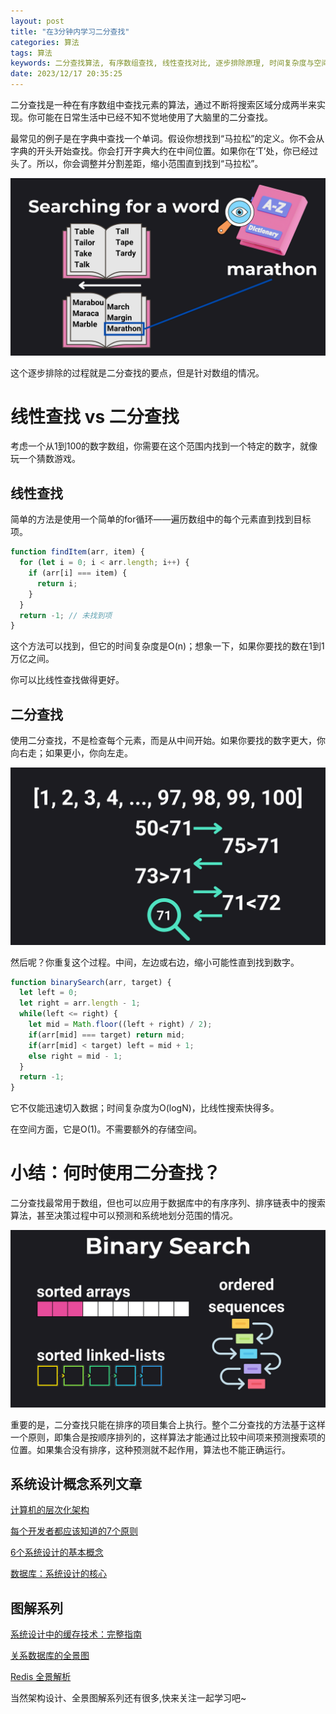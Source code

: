 ```yaml
---
layout: post
title: "在3分钟内学习二分查找"
categories: 算法
tags: 算法
keywords: 二分查找算法, 有序数组查找, 线性查找对比, 逐步排除原理, 时间复杂度与空间复杂度, 算法性能优化, 数据库中的有序序列, 排序链表搜索算法, 决策过程中的应用
date: 2023/12/17 20:35:25
---
```



二分查找是一种在有序数组中查找元素的算法，通过不断将搜索区域分成两半来实现。你可能在日常生活中已经不知不觉地使用了大脑里的二分查找。

最常见的例子是在字典中查找一个单词。假设你想找到“马拉松”的定义。你不会从字典的开头开始查找。你会打开字典大约在中间位置。如果你在‘T’处，你已经过头了。所以，你会调整并分割差距，缩小范围直到找到“马拉松”。

![1*eyscCE4qgTvv-yHMQzfpoQ.png](/uploads/1*eyscCE4qgTvv-yHMQzfpoQ.png)

这个逐步排除的过程就是二分查找的要点，但是针对数组的情况。

# 线性查找 vs 二分查找

考虑一个从1到100的数字数组，你需要在这个范围内找到一个特定的数字，就像玩一个猜数游戏。

## 线性查找

简单的方法是使用一个简单的for循环——遍历数组中的每个元素直到找到目标项。

```javascript
function findItem(arr, item) {
  for (let i = 0; i < arr.length; i++) {  
    if (arr[i] === item) {  
      return i;  
    }
  }
  return -1; // 未找到项
}
```

这个方法可以找到，但它的时间复杂度是O(n)；想象一下，如果你要找的数在1到1万亿之间。

你可以比线性查找做得更好。

<!--more-->

## 二分查找

使用二分查找，不是检查每个元素，而是从中间开始。如果你要找的数字更大，你向右走；如果更小，你向左走。

![1*hAOPpSt3hqukVmFdPrKefQ.png](/uploads/1*hAOPpSt3hqukVmFdPrKefQ.png)

然后呢？你重复这个过程。中间，左边或右边，缩小可能性直到找到数字。

```javascript
function binarySearch(arr, target) {
  let left = 0;
  let right = arr.length - 1;
  while(left <= right) {
    let mid = Math.floor((left + right) / 2);
    if(arr[mid] === target) return mid;
    if(arr[mid] < target) left = mid + 1;
    else right = mid - 1;
  }
  return -1;
}
```

它不仅能迅速切入数据；时间复杂度为O(logN)，比线性搜索快得多。

在空间方面，它是O(1)。不需要额外的存储空间。

# 小结：何时使用二分查找？

二分查找最常用于数组，但也可以应用于数据库中的有序序列、排序链表中的搜索算法，甚至决策过程中可以预测和系统地划分范围的情况。

![1*Rg-FcePvP1TUC1FN55UfcQ.png](/uploads/1*Rg-FcePvP1TUC1FN55UfcQ.png)

重要的是，二分查找只能在排序的项目集合上执行。整个二分查找的方法基于这样一个原则，即集合是按顺序排列的，这样算法才能通过比较中间项来预测搜索项的位置。如果集合没有排序，这种预测就不起作用，算法也不能正确运行。



## 系统设计概念系列文章

[计算机的层次化架构](http://mp.weixin.qq.com/s?__biz=MzU0NDMzMjY5Ng==&mid=2247488478&idx=1&sn=351b322c2089d8fd7124cf801e0a0524&chksm=fb7c9d29cc0b143facd8d62fb15812d6d28e22749e1183c48d6946dbd13d2e206cd9826bfb20&scene=21#wechat_redirect)

[每个开发者都应该知道的7个原则](http://mp.weixin.qq.com/s?__biz=MzU0NDMzMjY5Ng==&mid=2247488411&idx=1&sn=2520f364a171f0d747a855600c99cc4b&chksm=fb7c9d6ccc0b147a44627a8eef07b5772acbda406ce566afe306ed2b3c98f665e05c12b6ad36&scene=21#wechat_redirect)

[6个系统设计的基本概念](http://mp.weixin.qq.com/s?__biz=MzU0NDMzMjY5Ng==&mid=2247488409&idx=1&sn=a02b97d71d301be4200ab25e4ffad0bc&chksm=fb7c9d6ecc0b1478f85986554735e307e2c92d45236f241dec44a529e9c799c521d5448f9f9a&scene=21#wechat_redirect)

[数据库：系统设计的核心](http://mp.weixin.qq.com/s?__biz=MzU0NDMzMjY5Ng==&mid=2247488407&idx=1&sn=6072efba48ed2f9f1968594a1055a3f6&chksm=fb7c9d60cc0b14766e394d5c04f33d5b1c63987d6cf5b66732887e9ffedbbfc576e5a6617891&scene=21#wechat_redirect)


## 图解系列

[系统设计中的缓存技术：完整指南](http://mp.weixin.qq.com/s?__biz=MzU0NDMzMjY5Ng==&mid=2247488260&idx=1&sn=89701a38ab8af1c670b432b5e7bedf2d&chksm=fb7c9df3cc0b14e52a043999e59b5c1251c3183a61b8c9d35777f237d1478c07b7d01352346e&scene=21#wechat_redirect)

[关系数据库的全景图](http://mp.weixin.qq.com/s?__biz=MzU0NDMzMjY5Ng==&mid=2247488165&idx=1&sn=2c4aaad53e6ca87f61e23dfba2fd8f9e&chksm=fb7c9c52cc0b1544266bb7e008f55bfbaa9b2acdb512eb07beece554e9f766e80f12699208b7&scene=21#wechat_redirect)

[Redis 全景解析](http://mp.weixin.qq.com/s?__biz=MzU0NDMzMjY5Ng==&mid=2247487961&idx=1&sn=f1437b130e1828f4c1c0c45806e4922f&chksm=fb7c9f2ecc0b1638cf34322599d4bd42c002bf2e37c642d9dbc596366f91f237f410b4e90fc5&scene=21#wechat_redirect)

当然架构设计、全景图解系列还有很多,快来关注一起学习吧~
